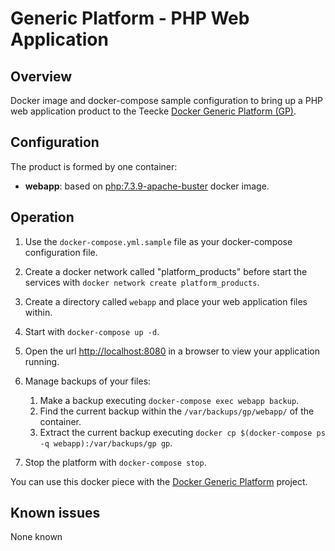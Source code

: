 # Generic Platform - PHP Web Application

## Overview

Docker image and docker-compose sample configuration to bring up a PHP web application product to the Teecke [Docker Generic Platform (GP)](https://github.com/teecke/docker-generic-platform).

## Configuration

The product is formed by one container:

- **webapp**: based on [php:7.3.9-apache-buster](https://hub.docker.com/_/php?tab=tags&page=1&name=7.3.9-apache-buster) docker image.

## Operation

1. Use the `docker-compose.yml.sample` file as your docker-compose configuration file.

2. Create a docker network called "platform_products" before start the services with `docker network create platform_products`.

3. Create a directory called `webapp` and place your web application files within.

4. Start with `docker-compose up -d`.

5. Open the url <http://localhost:8080> in a browser to view your application running.

6. Manage backups of your files:

   1. Make a backup executing `docker-compose exec webapp backup`.
   2. Find the current backup within the `/var/backups/gp/webapp/` of the container.
   3. Extract the current backup executing `docker cp $(docker-compose ps -q webapp):/var/backups/gp gp`.

7. Stop the platform with `docker-compose stop`.

You can use this docker piece with the [Docker Generic Platform](https://github.com/teecke/docker-generic-platform) project.

## Known issues

None known
